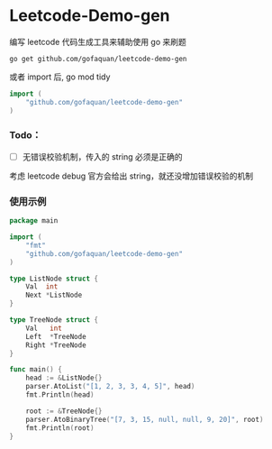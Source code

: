 # Leetcode-Demo-gen

编写 leetcode 代码生成工具来辅助使用 go 来刷题

```shell
go get github.com/gofaquan/leetcode-demo-gen
```
或者 import 后, go mod tidy
```go
import (
	"github.com/gofaquan/leetcode-demo-gen"
)
```

### Todo：

- [ ] 无错误校验机制，传入的 string 必须是正确的

考虑 leetcode debug 官方会给出 string，就还没增加错误校验的机制


### 使用示例
```go
package main

import (
	"fmt"
	"github.com/gofaquan/leetcode-demo-gen"
)

type ListNode struct {
	Val  int
	Next *ListNode
}

type TreeNode struct {
	Val   int
	Left  *TreeNode
	Right *TreeNode
}

func main() {
	head := &ListNode{}
	parser.AtoList("[1, 2, 3, 3, 4, 5]", head)
	fmt.Println(head)

	root := &TreeNode{}
	parser.AtoBinaryTree("[7, 3, 15, null, null, 9, 20]", root)
	fmt.Println(root)
}
```
